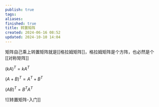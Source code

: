 ```yaml
---
publish: true
tags: 
aliases: 
finished: true
title: 转置矩阵
created: 2024-06-16 08:52
updated: 2024-10-10 14:04
---
```

矩阵自己乘上转置矩阵就是[[格拉姆矩阵]]，格拉姆矩阵是个方阵，也必然是个[[对称矩阵]]

$(kA)^{T}=kA^{T}$

$(A+B)^{T}=A^{T}+B^{T}$

$(AB)^{T}=B^{T}A^{T}$

![[转置矩阵-入门]]
